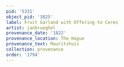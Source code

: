 ```yaml
---
pid: '5331'
object_pid: '3825'
label: Fruit Garland with Offering to Ceres
artist: janbrueghel
provenance_date: '1822'
provenance_location: The Hague
provenance_text: Mauritshuis
collection: provenance
order: '1794'
---
```

